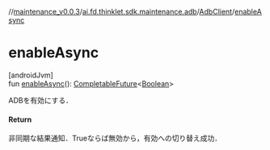 //[maintenance_v0.0.3](../../../index.md)/[ai.fd.thinklet.sdk.maintenance.adb](../index.md)/[AdbClient](index.md)/[enableAsync](enable-async.md)

# enableAsync

[androidJvm]\
fun [enableAsync](enable-async.md)(): [CompletableFuture](https://developer.android.com/reference/kotlin/java/util/concurrent/CompletableFuture.html)&lt;[Boolean](https://kotlinlang.org/api/latest/jvm/stdlib/kotlin/-boolean/index.html)&gt;

ADBを有効にする．

#### Return

非同期な結果通知．Trueならば無効から，有効への切り替え成功．
